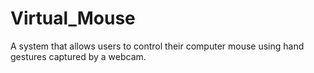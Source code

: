 # Virtual_Mouse
A system that allows users to control their computer mouse using hand gestures captured by a webcam.

